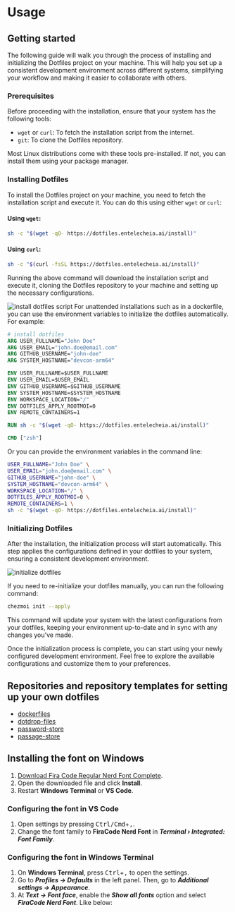 # Usage

## Getting started

The following guide will walk you through the process of installing and initializing the Dotfiles project on your machine. This will help you set up a consistent development environment across different systems, simplifying your workflow and making it easier to collaborate with others.

### Prerequisites

Before proceeding with the installation, ensure that your system has the following tools:

- `wget` or `curl`: To fetch the installation script from the internet.
- `git`: To clone the Dotfiles repository.

Most Linux distributions come with these tools pre-installed. If not, you can install them using your package manager.

### Installing Dotfiles

To install the Dotfiles project on your machine, you need to fetch the installation script and execute it. You can do this using either `wget` or `curl`:

#### Using `wget`:

```bash
sh -c "$(wget -qO- https://dotfiles.entelecheia.ai/install)"
```

#### Using `curl`:

```bash
sh -c "$(curl -fsSL https://dotfiles.entelecheia.ai/install)"
```

Running the above command will download the installation script and execute it, cloning the Dotfiles repository to your machine and setting up the necessary configurations.

![install dotfiles script](https://github.com/entelecheia/dotfiles/blob/main/docs/figs/install_dotfiles_script.png?raw=true)
For unattended installations such as in a dockerfile, you can use the environment variables to initialize the dotfiles automatically. For example:

```dockerfile
# install dotfiles
ARG USER_FULLNAME="John Doe"
ARG USER_EMAIL="john.doe@email.com"
ARG GITHUB_USERNAME="john-doe"
ARG SYSTEM_HOSTNANE="devcon-arm64"

ENV USER_FULLNAME=$USER_FULLNAME
ENV USER_EMAIL=$USER_EMAIL
ENV GITHUB_USERNAME=$GITHUB_USERNAME
ENV SYSTEM_HOSTNAME=$SYSTEM_HOSTNAME
ENV WORKSPACE_LOCATION="/"
ENV DOTFILES_APPLY_ROOTMOI=0
ENV REMOTE_CONTAINERS=1

RUN sh -c "$(wget -qO- https://dotfiles.entelecheia.ai/install)"

CMD ["zsh"]
```

Or you can provide the environment variables in the command line:

```bash
USER_FULLNAME="John Doe" \
USER_EMAIL="john.doe@email.com" \
GITHUB_USERNAME="john-doe" \
SYSTEM_HOSTNAME="devcon-arm64" \
WORKSPACE_LOCATION="/" \
DOTFILES_APPLY_ROOTMOI=0 \
REMOTE_CONTAINERS=1 \
sh -c "$(wget -qO- https://dotfiles.entelecheia.ai/install)"
```

### Initializing Dotfiles

After the installation, the initialization process will start automatically. This step applies the configurations defined in your dotfiles to your system, ensuring a consistent development environment.

![initialize dotfiles](https://github.com/entelecheia/dotfiles/blob/main/docs/figs/initialize_dotfiles.png?raw=true)

If you need to re-initialize your dotfiles manually, you can run the following command:

```bash
chezmoi init --apply
```

This command will update your system with the latest configurations from your dotfiles, keeping your environment up-to-date and in sync with any changes you've made.

Once the initialization process is complete, you can start using your newly configured development environment. Feel free to explore the available configurations and customize them to your preferences.

## Repositories and repository templates for setting up your own dotfiles

- [dockerfiles](https://github.com/entelecheia/dockerfiles)
- [dotdrop-files](https://github.com/entelecheia/dotdrop-files)
- [password-store](https://github.com/entelecheia/password-store)
- [passage-store](https://github.com/entelecheia/passage-store)

## Installing the font on **Windows**

1. [Download Fira Code Regular Nerd Font Complete](https://github.com/ryanoasis/nerd-fonts/raw/HEAD/patched-fonts/FiraCode/Regular/complete/Fira%20Code%20Regular%20Nerd%20Font%20Complete.ttf).
2. Open the downloaded file and click **Install**.
3. Restart **Windows Terminal** or **VS Code**.

### Configuring the font in **VS Code**

1. Open settings by pressing <kbd>Ctrl/Cmd</kbd>+<kbd>,</kbd>.
2. Change the font family to **FiraCode Nerd Font** in **_Terminal › Integrated: Font Family_**.

### Configuring the font in **Windows Terminal**

1. On **Windows Terminal**, press <kbd>Ctrl</kbd>+<kbd>,</kbd> to open the settings.
2. Go to **_Profiles -> Defaults_** in the left panel. Then, go to **_Additional settings -> Appearance_**.
3. At **_Text -> Font face_**, enable the **_Show all fonts_** option and select **_FiraCode Nerd Font_**. Like below:
